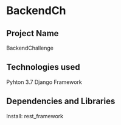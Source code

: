 # BackendCh
## Project Name
BackendChallenge

## Technologies used
Pyhton 3.7
Django Framework

## Dependencies and Libraries
Install:
rest_framework




